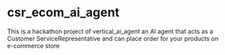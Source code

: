 # csr_ecom_ai_agent
This is a hackathon project of vertical_ai_agent an AI agent that acts as a Customer ServiceRepresentative and can place order for your products on e-commerce store
